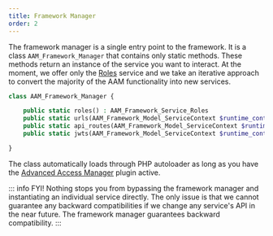 ```yaml
---
title: Framework Manager
order: 2
---
```


The framework manager is a single entry point to the framework. It is a  class `AAM_Framework_Manager` that contains only static methods. These methods return an instance of the service you want to interact. At the moment, we offer only the [Roles](/advanced/api/service/roles) service and we take an iterative approach to convert the majority of the AAM functionality into new services.

```php
class AAM_Framework_Manager {

    public static roles() : AAM_Framework_Service_Roles
    public static urls(AAM_Framework_Model_ServiceContext $runtime_context = null) : AAM_Framework_Service_Urls
    public static api_routes(AAM_Framework_Model_ServiceContext $runtime_context = null) : AAM_Framework_Service_ApiRoutes
    public static jwts(AAM_Framework_Model_ServiceContext $runtime_context = null) : AAM_Framework_Service_Jwts

}
```

The class automatically loads through PHP autoloader as long as you have the [Advanced Access Manager](/plugin/advanced-access-manager/) plugin active.

::: info FYI!
Nothing stops you from bypassing the framework manager and instantiating an individual service directly. The only issue is that we cannot guarantee any backward compatibilities if we change any service's API in the near future. The framework manager guarantees backward compatibility.
:::